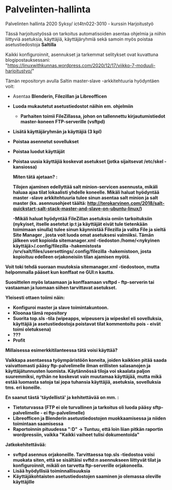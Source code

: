 # Palvelinten-hallinta
Palvelinten hallinta 2020 Syksy/ ict4tn022-3010 - kurssin Harjoitustyö 

Tässä harjoitustyössä on tarkoitus automatisoiden asentaa ohjelmia ja niihin liittyviä asetuksia, käyttäjiä, käyttäjäryhmiä sekä
samoin myös poistaa asetustiedostoja <b>Saltilla</b> 

Kaikki konfiguroinnit, asennukset ja tarkemmat selitykset ovat kuvattuna blogipostauksessani: "https://linuxwithkunnas.wordpress.com/2020/12/17/viikko-7-moduuli-harjoitustyo/"

Tämän repositoryn avulla Saltin master-slave -arkkitehtuuria hyödyntäen voit: 

- Asentaa <b> Blenderin, Filezillan ja Libreofficen
- Luoda mukautetut asetustiedostot näihin em. ohjelmiin
  - Parhaiten toimii FileZillassa, johon on tallennettu kirjautumistiedot master-koneen FTP-serverille (vsftpd) 
- Lisätä käyttäjäryhmän ja käyttäjiä (3 kpl)
- Poistaa asennetut sovellukset
- Poistaa luodut käyttäjät
- Poistaa uusia käyttäjiä koskevat asetukset (jotka sijaitsevat /etc/skel -kansiossa) 
  
  Miten tätä ajetaan? : 
  
  Tilojen ajaminen edellyttää salt minion-servicen asennusta, mikäli haluaa ajaa tilat lokaalisti yhdelle koneelle. 
  Mikäli haluat hyödyntää master -slave arkkitehtuuria tulee sinun asentaa salt minion ja salt master (ks. asennusohjeet täältä: http://terokarvinen.com/2018/salt-quickstart-salt-stack-master-and-slave-on-ubuntu-linux/)
  
  -Mikäli haluat hyödyntää FileZillan asetuksia omiin tarkoituksiin (nykyiset, itselle asetetut ip:t ja käyttäjät eivät tule tietenkään toimimaan sinulla) tulee sinun käynnistää Filezilla ja valita <b> File </b> ja sieltä <b> Site Manager </b>, josta voit luoda omat asetuksesi valmiiksi. Tämän jälkeen voit kopioida sitemanager.xml -tiedoston /home/<nykyinen käyttäjä>/.config/filezilla -hakemistosta /srv/salt/files/usersettings/.config/filezilla -hakemistoon, josta kopioituu edelleen orjakoneisiin tilan ajamisen myötä. 
  
Voit toki tehdä suoraan muutoksia sitemanager.xml -tiedostoon, mutta helpommalla pääset kun konffaat ne GUI:n kautta. 
  
Suosittelen myös lataamaan ja konffaamaan vsftpd - ftp-serverin tai vastaaman ja luomaan siihen tarvittavat asetukset. 
 
Yleisesti ottaen toiimi näin: 
  
  - Konfiguroi master ja slave toimintakuntoon. 
  - Kloonaa tämä repository
  - Suorita top.sls -tila (wipeapps, wipeusers ja wipeskel eli sovelluksia, käyttäjiä ja asetustiedostoja poistavat tilat kommentoitu pois - eivät toimi oletuksena) 
  - ??? 
  - Profit
  
  
  
Millaisessa esimerkkitilanteessa tätä voisi käyttää? 

Vaikkapa asentaessa työympäristöön koneita, joiden kaikkien pitää saada vaivattomasti pääsy ftp-palvelimelle ilman erillisten salasanojen ja käyttäjätunnusten luomista. Käytännössä tiloja voi skaalata paljon suuremmiksi, nythän ne koskevat vain muutamaa käyttäjää, mutta mikä estää luomasta satoja tai jopa tuhansia käyttäjiä, asetuksia, sovelluksia tms. eri koneille.

En saanut tästä 'täydellistä' ja kehitettävää on mm. : 
- Tietoturvassa (FTP ei ole turvallinen ja tarkoitus oli luoda pääsy sftp-palvelimelle - ei ftp-palvelimelle) 
- Libreofficen ja Blenderin asetustiedostojen muokkaamisessa ja niiden toimintaan saamisessa
- Raportoinnin pituudessa ":D" -> Tuntuu, että loin liian pitkän raportin wordpressiin, vaikka "Kaikki vaiheet tulisi dokumentoida"

Jatkokehitettävää: 
  - svftpd asennus orjakoneille. Tarvittaessa top.sls -tiedostoa voisi muokata siten, että se sisältäisi svftd:n asennukseen liittyvät tilat ja konfiguroinnit, mikäli on tarvetta ftp-serverille orjakoneella.
  - Lisää hyödyllisiä toiminnallisuuksia
  - Käyttäjäkohtaisten asetustiedostojen saaminen jo olemassa oleville käyttäjille 



